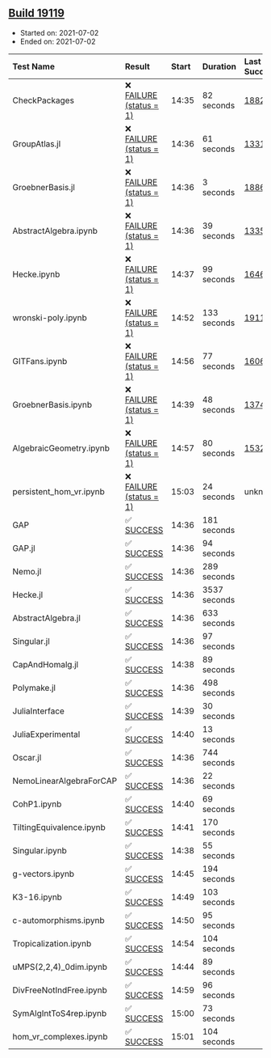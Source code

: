 ## [Build 19119](https://oscarci.mathematik.uni-kl.de/job/oscar/19119/)

* Started on: 2021-07-02
* Ended on: 2021-07-02

| Test Name    | Result | Start | Duration | Last Success | First Failure |
|:-------------|:-------|:------|:---------|:-------------|:--------------|
| CheckPackages | ❌ [FAILURE (status = 1)](https://oscarci.mathematik.uni-kl.de/job/oscar/19119/artifact/logs/build-19119/CheckPackages.log) | 14:35 | 82 seconds | [18822](https://oscarci.mathematik.uni-kl.de/job/oscar/18822/) | [18823](https://oscarci.mathematik.uni-kl.de/job/oscar/18823/) |
| GroupAtlas.jl | ❌ [FAILURE (status = 1)](https://oscarci.mathematik.uni-kl.de/job/oscar/19119/artifact/logs/build-19119/GroupAtlas.jl.log) | 14:36 | 61 seconds | [13311](https://oscarci.mathematik.uni-kl.de/job/oscar/13311/) | [13312](https://oscarci.mathematik.uni-kl.de/job/oscar/13312/) |
| GroebnerBasis.jl | ❌ [FAILURE (status = 1)](https://oscarci.mathematik.uni-kl.de/job/oscar/19119/artifact/logs/build-19119/GroebnerBasis.jl.log) | 14:36 | 3 seconds | [18864](https://oscarci.mathematik.uni-kl.de/job/oscar/18864/) | [18865](https://oscarci.mathematik.uni-kl.de/job/oscar/18865/) |
| AbstractAlgebra.ipynb | ❌ [FAILURE (status = 1)](https://oscarci.mathematik.uni-kl.de/job/oscar/19119/artifact/logs/build-19119/AbstractAlgebra.ipynb.log) | 14:36 | 39 seconds | [13355](https://oscarci.mathematik.uni-kl.de/job/oscar/13355/) | [13356](https://oscarci.mathematik.uni-kl.de/job/oscar/13356/) |
| Hecke.ipynb | ❌ [FAILURE (status = 1)](https://oscarci.mathematik.uni-kl.de/job/oscar/19119/artifact/logs/build-19119/Hecke.ipynb.log) | 14:37 | 99 seconds | [16463](https://oscarci.mathematik.uni-kl.de/job/oscar/16463/) | [16464](https://oscarci.mathematik.uni-kl.de/job/oscar/16464/) |
| wronski-poly.ipynb | ❌ [FAILURE (status = 1)](https://oscarci.mathematik.uni-kl.de/job/oscar/19119/artifact/logs/build-19119/wronski-poly.ipynb.log) | 14:52 | 133 seconds | [19117](https://oscarci.mathematik.uni-kl.de/job/oscar/19117/) | [19118](https://oscarci.mathematik.uni-kl.de/job/oscar/19118/) |
| GITFans.ipynb | ❌ [FAILURE (status = 1)](https://oscarci.mathematik.uni-kl.de/job/oscar/19119/artifact/logs/build-19119/GITFans.ipynb.log) | 14:56 | 77 seconds | [16068](https://oscarci.mathematik.uni-kl.de/job/oscar/16068/) | [16069](https://oscarci.mathematik.uni-kl.de/job/oscar/16069/) |
| GroebnerBasis.ipynb | ❌ [FAILURE (status = 1)](https://oscarci.mathematik.uni-kl.de/job/oscar/19119/artifact/logs/build-19119/GroebnerBasis.ipynb.log) | 14:39 | 48 seconds | [13748](https://oscarci.mathematik.uni-kl.de/job/oscar/13748/) | [13749](https://oscarci.mathematik.uni-kl.de/job/oscar/13749/) |
| AlgebraicGeometry.ipynb | ❌ [FAILURE (status = 1)](https://oscarci.mathematik.uni-kl.de/job/oscar/19119/artifact/logs/build-19119/AlgebraicGeometry.ipynb.log) | 14:57 | 80 seconds | [15322](https://oscarci.mathematik.uni-kl.de/job/oscar/15322/) | [15323](https://oscarci.mathematik.uni-kl.de/job/oscar/15323/) |
| persistent_hom_vr.ipynb | ❌ [FAILURE (status = 1)](https://oscarci.mathematik.uni-kl.de/job/oscar/19119/artifact/logs/build-19119/persistent_hom_vr.ipynb.log) | 15:03 | 24 seconds | unknown | unknown |
| GAP | ✅ [SUCCESS](https://oscarci.mathematik.uni-kl.de/job/oscar/19119/artifact/logs/build-19119/GAP.log) | 14:36 | 181 seconds |  |  |
| GAP.jl | ✅ [SUCCESS](https://oscarci.mathematik.uni-kl.de/job/oscar/19119/artifact/logs/build-19119/GAP.jl.log) | 14:36 | 94 seconds |  |  |
| Nemo.jl | ✅ [SUCCESS](https://oscarci.mathematik.uni-kl.de/job/oscar/19119/artifact/logs/build-19119/Nemo.jl.log) | 14:36 | 289 seconds |  |  |
| Hecke.jl | ✅ [SUCCESS](https://oscarci.mathematik.uni-kl.de/job/oscar/19119/artifact/logs/build-19119/Hecke.jl.log) | 14:36 | 3537 seconds |  |  |
| AbstractAlgebra.jl | ✅ [SUCCESS](https://oscarci.mathematik.uni-kl.de/job/oscar/19119/artifact/logs/build-19119/AbstractAlgebra.jl.log) | 14:36 | 633 seconds |  |  |
| Singular.jl | ✅ [SUCCESS](https://oscarci.mathematik.uni-kl.de/job/oscar/19119/artifact/logs/build-19119/Singular.jl.log) | 14:36 | 97 seconds |  |  |
| CapAndHomalg.jl | ✅ [SUCCESS](https://oscarci.mathematik.uni-kl.de/job/oscar/19119/artifact/logs/build-19119/CapAndHomalg.jl.log) | 14:38 | 89 seconds |  |  |
| Polymake.jl | ✅ [SUCCESS](https://oscarci.mathematik.uni-kl.de/job/oscar/19119/artifact/logs/build-19119/Polymake.jl.log) | 14:36 | 498 seconds |  |  |
| JuliaInterface | ✅ [SUCCESS](https://oscarci.mathematik.uni-kl.de/job/oscar/19119/artifact/logs/build-19119/JuliaInterface.log) | 14:39 | 30 seconds |  |  |
| JuliaExperimental | ✅ [SUCCESS](https://oscarci.mathematik.uni-kl.de/job/oscar/19119/artifact/logs/build-19119/JuliaExperimental.log) | 14:40 | 13 seconds |  |  |
| Oscar.jl | ✅ [SUCCESS](https://oscarci.mathematik.uni-kl.de/job/oscar/19119/artifact/logs/build-19119/Oscar.jl.log) | 14:36 | 744 seconds |  |  |
| NemoLinearAlgebraForCAP | ✅ [SUCCESS](https://oscarci.mathematik.uni-kl.de/job/oscar/19119/artifact/logs/build-19119/NemoLinearAlgebraForCAP.log) | 14:36 | 22 seconds |  |  |
| CohP1.ipynb | ✅ [SUCCESS](https://oscarci.mathematik.uni-kl.de/job/oscar/19119/artifact/logs/build-19119/CohP1.ipynb.log) | 14:40 | 69 seconds |  |  |
| TiltingEquivalence.ipynb | ✅ [SUCCESS](https://oscarci.mathematik.uni-kl.de/job/oscar/19119/artifact/logs/build-19119/TiltingEquivalence.ipynb.log) | 14:41 | 170 seconds |  |  |
| Singular.ipynb | ✅ [SUCCESS](https://oscarci.mathematik.uni-kl.de/job/oscar/19119/artifact/logs/build-19119/Singular.ipynb.log) | 14:38 | 55 seconds |  |  |
| g-vectors.ipynb | ✅ [SUCCESS](https://oscarci.mathematik.uni-kl.de/job/oscar/19119/artifact/logs/build-19119/g-vectors.ipynb.log) | 14:45 | 194 seconds |  |  |
| K3-16.ipynb | ✅ [SUCCESS](https://oscarci.mathematik.uni-kl.de/job/oscar/19119/artifact/logs/build-19119/K3-16.ipynb.log) | 14:49 | 103 seconds |  |  |
| c-automorphisms.ipynb | ✅ [SUCCESS](https://oscarci.mathematik.uni-kl.de/job/oscar/19119/artifact/logs/build-19119/c-automorphisms.ipynb.log) | 14:50 | 95 seconds |  |  |
| Tropicalization.ipynb | ✅ [SUCCESS](https://oscarci.mathematik.uni-kl.de/job/oscar/19119/artifact/logs/build-19119/Tropicalization.ipynb.log) | 14:54 | 104 seconds |  |  |
| uMPS(2,2,4)_0dim.ipynb | ✅ [SUCCESS](https://oscarci.mathematik.uni-kl.de/job/oscar/19119/artifact/logs/build-19119/uMPS-2-2-4-_0dim.ipynb.log) | 14:44 | 89 seconds |  |  |
| DivFreeNotIndFree.ipynb | ✅ [SUCCESS](https://oscarci.mathematik.uni-kl.de/job/oscar/19119/artifact/logs/build-19119/DivFreeNotIndFree.ipynb.log) | 14:59 | 96 seconds |  |  |
| SymAlgIntToS4rep.ipynb | ✅ [SUCCESS](https://oscarci.mathematik.uni-kl.de/job/oscar/19119/artifact/logs/build-19119/SymAlgIntToS4rep.ipynb.log) | 15:00 | 73 seconds |  |  |
| hom_vr_complexes.ipynb | ✅ [SUCCESS](https://oscarci.mathematik.uni-kl.de/job/oscar/19119/artifact/logs/build-19119/hom_vr_complexes.ipynb.log) | 15:01 | 104 seconds |  |  |
